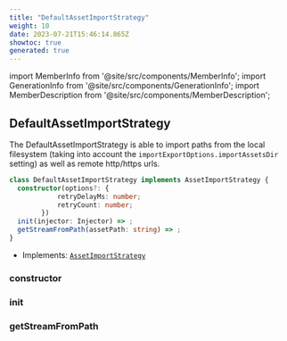 ```yaml
---
title: "DefaultAssetImportStrategy"
weight: 10
date: 2023-07-21T15:46:14.865Z
showtoc: true
generated: true
---
```

<!-- This file was generated from the Vendure source. Do not modify. Instead, re-run the "docs:build" script -->
import MemberInfo from '@site/src/components/MemberInfo';
import GenerationInfo from '@site/src/components/GenerationInfo';
import MemberDescription from '@site/src/components/MemberDescription';


## DefaultAssetImportStrategy

<GenerationInfo sourceFile="packages/core/src/config/asset-import-strategy/default-asset-import-strategy.ts" sourceLine="50" packageName="@vendure/core" since="1.7.0" />

The DefaultAssetImportStrategy is able to import paths from the local filesystem (taking into account the
`importExportOptions.importAssetsDir` setting) as well as remote http/https urls.

```ts title="Signature"
class DefaultAssetImportStrategy implements AssetImportStrategy {
  constructor(options?: {
            retryDelayMs: number;
            retryCount: number;
        })
  init(injector: Injector) => ;
  getStreamFromPath(assetPath: string) => ;
}
```
* Implements: <code><a href='/reference/typescript-api/import-export/asset-import-strategy#assetimportstrategy'>AssetImportStrategy</a></code>



<div className="members-wrapper">

### constructor

<MemberInfo kind="method" type="(options?: {             retryDelayMs: number;             retryCount: number;         }) => DefaultAssetImportStrategy"   />


### init

<MemberInfo kind="method" type="(injector: <a href='/reference/typescript-api/common/injector#injector'>Injector</a>) => "   />


### getStreamFromPath

<MemberInfo kind="method" type="(assetPath: string) => "   />




</div>
